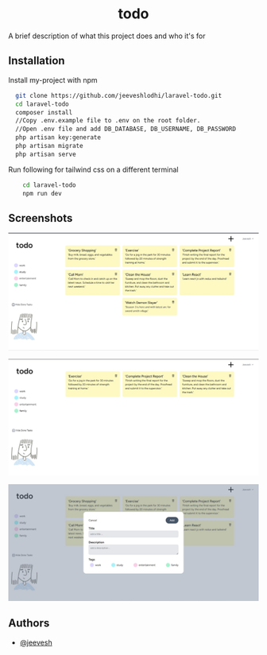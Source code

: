 
<h1 align="center" >todo</h1>

A brief description of what this project does and who it's for


## Installation

Install my-project with npm

```bash
  git clone https://github.com/jeeveshlodhi/laravel-todo.git
  cd laravel-todo
  composer install
  //Copy .env.example file to .env on the root folder.
  //Open .env file and add DB_DATABASE, DB_USERNAME, DB_PASSWORD
  php artisan key:generate
  php artisan migrate
  php artisan serve
```
Run following for tailwind css on a different terminal
```bash
    cd laravel-todo
    npm run dev
```
    
## Screenshots

![Main Dashboard](https://raw.githubusercontent.com/jeeveshlodhi/laravel-todo/main/images/main.jpg)

![Filtered Todo](https://raw.githubusercontent.com/jeeveshlodhi/laravel-todo/main/images/filtered.jpg)

![Create a Todo](https://raw.githubusercontent.com/jeeveshlodhi/laravel-todo/main/images/create-todo.jpg)


## Authors

- [@jeevesh](https://github.com/jeeveshlodhi)

